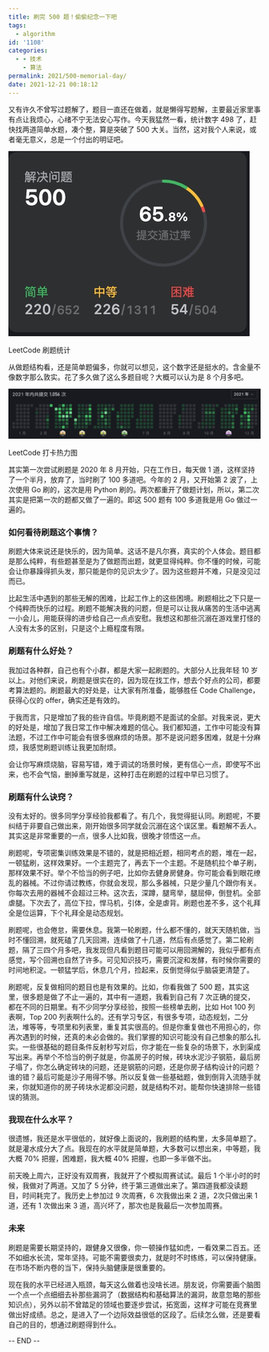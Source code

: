 ```yaml
---
title: 刷完 500 题！偷偷纪念一下吧
tags:
  - algorithm
id: '1108'
categories:
  - - 技术
    - 算法
permalink: 2021/500-memorial-day/
date: 2021-12-21 00:18:12
---
```


又有许久不曾写过题解了，题目一直还在做着，就是懒得写题解，主要最近家里事有点让我烦心，心绪不宁无法安心写作。今天我猛然一看，统计数字 498 了，赶快找两道简单水题，凑个整，算是突破了 500 大关。当然，这对我个人来说，或者毫无意义，总是一个付出的明证吧。

![](../../images/2021/12/10051640013505_.pic_.jpg)

LeetCode 刷题统计

从做题结构看，还是简单题偏多，你就可以想见，这个数字还是挺水的。含金量不像数字那么敦实。花了多久做了这么多题目呢？大概可以认为是 8 个月多吧。

![](../../images/2021/12/10061640014536_.pic_-1024x204.png)

LeetCode 打卡热力图

其实第一次尝试刷题是 2020 年 8 月开始，只在工作日，每天做 1 道，这样坚持了一个半月，放弃了，当时刷了 100 多道吧。今年的 2 月，又开始第 2 波了，上次使用 Go 刷的，这次是用 Python 刷的。两次都重开了做题计划，所以，第二次其实是把第一次的题都又做了一遍的。即这 500 题有 100 多道我是用 Go 做过一遍的。

### 如何看待刷题这个事情？

刷题大体来说还是快乐的，因为简单。这话不是凡尔赛，真实的个人体会。题目都是那么纯粹，有些题甚至是为了做题而出题，就更显得纯粹。你不懂的时候，可能会让你暴躁得抓头发，那只能是你的见识太少了。因为这些题并不难，只是没见过而已。

比起生活中遇到的那些无解的困难，比起工作上的这些困境。刷题相比之下只是一个纯粹而快乐的过程。刷题不能解决我的问题，但是可以让我从痛苦的生活中逃离一小会儿，用能获得的进步给自己一点点安慰。我想这和那些沉溺在游戏里打怪的人没有太多的区别，只是这个上瘾程度有限。

### 刷题有什么好处？

我加过各种群，自己也有个小群，都是大家一起刷题的。大部分人比我年轻 10 岁以上。对他们来说，刷题是很实在的，因为现在找工作，想去个好点的公司，都要考算法题的。刷题最大的好处是，让大家有所准备，能够胜任 Code Challenge，获得心仪的 offer，确实还是有效的。

于我而言，只是增加了我的些许自信。毕竟刷题不是面试的全部。对我来说，更大的好处是，增加了我日常工作中解决难题的信心。我们都知道，工作中可能没有算法题，不过工作中可能会有很多很麻烦的场景。那不是说问题多困难，就是十分麻烦，我感觉刷题训练让我更加耐烦。

会让你写麻烦烧脑，容易写错，难于调试的场景时候，更有信心一点，即使写不出来，也不会气恼，删掉重写就是，这种打击在刷题的过程中早已习惯了。

### 刷题有什么诀窍？

没有太好的。很多同学分享经验我都看了。有几个，我觉得挺认同。刷题呢，不要纠结于非要自己做出来，刚开始很多同学就会沉溺在这个误区里。看题解不丢人。其实这是非常重要的一点，很多人比如我，很晚才领悟这一点。

刷题呢，专项密集训练效果是不错的，就是把相近题，相同考点的题，堆在一起，一顿猛刷，这样效果好。一个主题完了，再去下一个主题。不是随机拉个单子刷，那样效果不好。举个不恰当的例子吧，比如你去健身房健身。你可能会看到眼花缭乱的器械。不过你请过教练，你就会发现，那么多器械，只是少量几个跟你有关。你每次去用的器械不会超过三种。这次去，深蹲，腿弯举，腿屈伸，倒登机。全部虐腿。下次去了，高位下拉，悍马机，引体，全是虐背。刷题也差不多，这个礼拜全是位运算，下个礼拜全是动态规划。

刷题呢，也会倦怠，需要休息。我第一轮刷题，什么都不懂的，就天天随机做，当时不懂回溯，就死磕了几天回溯，连续做了十几道，然后有点感觉了。第二轮刷题，隔了三四个月多吧，我发现但凡看到题目可能可以用回溯解的，我似乎都有点感觉，写个回溯也自然了许多。可见知识技巧，需要沉淀和发酵，有时候你需要的时间地积淀。一顿猛学后，休息几个月，捡起来，反倒觉得似乎脑袋更清楚了。

刷题呢，反复做相同的题目也是有效果的。比如，你看我做了 500 题，其实这里，很多题是做了不止一遍的，其中有一道题，我看到自己有 7 次正确的提交，都在不同的日期里。有不少同学分享经验，按照一些榜单去刷，比如 Hot 100 列表啊，Top 200 列表啊什么的。还有学习专区，有很多专项，动态规划，二分法，堆等等，专项里和列表里，重复其实很高的。但是你重复做也不用担心的，你再次遇到的时候，还真的未必会做的。我们掌握的知识可能没有自己想象的那么扎实。一些很基础的题目条件反射秒写对后，你才能在一些复杂的场景下，水到渠成写出来。再举个不恰当的例子就是，你盖房子的时候，砖块水泥沙子钢筋，最后房子塌了，你怎么确定砖块的问题，还是钢筋的问题，还是你房子结构设计的问题？谁的错？最后可能是沙子用得不够。所以反复做一些基础题，做到倒背入流随手就来，你就知道你的房子砖块水泥都没问题，就是结构不对。能帮你快速排除一些错误的猜测。

### 我现在什么水平？

很遗憾，我还是水平很低的，就好像上面说的，我刷题的结构里，太多简单题了。就是灌水成分大了点。我现在的水平就是简单题，大多数可以想出来，中等题，我大概 70% 把握，困难题，我大概 40% 把握，也即一多半做不出。

前天晚上周六，正好没有双周赛，我就开了个模拟周赛试试。最后 1 个半小时的时候，我做对了两道。又加了 5 分钟，终于第三道做出来了。第四道我都没读题目，时间耗完了。我历史上参加过 9 次周赛，6 次我做出来 2 道，2次只做出来 1 道，还有 1 次做出来 3 道，高兴坏了，那次也是我最后一次参加周赛。

### 未来

刷题是需要长期坚持的，跟健身又很像，你一顿操作猛如虎，一看效果二百五。还不如细水长流，常年坚持。可能不需要很卖力，就是时不时练练，可以保持健康。在市场不断内卷的当下，保持头脑健康是很重要的。

现在我的水平已经进入瓶颈，每天这么做着也没啥长进。朋友说，你需要画个脑图一个点一个点细细去补那些漏洞了（数据结构和基础算法的漏洞，故意忽略的那些知识点），另外以前不曾踏足的领域也要逐步尝试，拓宽面，这样才可能在竞赛里做出好成绩。总之，是进入了一个边际效益很低的区段了。后续怎么做，还是要看自己的目的，想通过刷题得到什么。

-- END --
